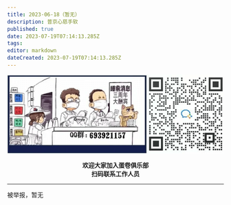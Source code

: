 ```yaml
---
title: 2023-06-18（暂无）
description: 普京心慈手软
published: true
date: 2023-07-19T07:14:13.285Z
tags: 
editor: markdown
dateCreated: 2023-07-19T07:14:13.285Z
---
```


<center style="font-weight:bold;">
  <img src="/assets/join.png" alt="加入蛋卷俱乐部"><br/>
  <p>欢迎大家加入蛋卷俱乐部<br/>扫码联系工作人员</p>
</center>

---

被举报，暂无
